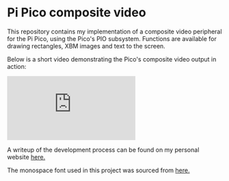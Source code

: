 # Pi Pico composite video

This repository contains my implementation of a composite video peripheral for the Pi Pico, using the Pico's PIO subsystem. Functions are available for drawing rectangles, XBM images and text to the screen.

Below is a short video demonstrating the Pico's composite video output in action:

<div class="youtube-video-container">
  <iframe 
    src="https://www.youtube.com/embed/IoYIfUzPTYo"
    frameborder="0" 
    allow="accelerometer; autoplay; clipboard-write; encrypted-media; gyroscope; picture-in-picture" 
    allowfullscreen>
  </iframe>
</div class="youtube-video-container">


 A writeup of the development process can be found on my personal website [here.](https://areed.me/posts/2021-07-14_implementing_composite_video_output_using_the_pi_picos_pio/)

The monospace font used in this project was sourced from [here.](https://opengameart.org/content/monospace-bitmap-fonts-english-russian)